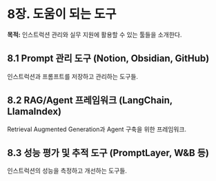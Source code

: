 # 8장. 도움이 되는 도구
**목적:** 인스트럭션 관리와 실무 지원에 활용할 수 있는 툴들을 소개한다.

## 8.1 Prompt 관리 도구 (Notion, Obsidian, GitHub)
인스트럭션과 프롬프트를 저장하고 관리하는 도구들.

## 8.2 RAG/Agent 프레임워크 (LangChain, LlamaIndex)
Retrieval Augmented Generation과 Agent 구축을 위한 프레임워크.

## 8.3 성능 평가 및 추적 도구 (PromptLayer, W&B 등)
인스트럭션의 성능을 측정하고 개선하는 도구들.